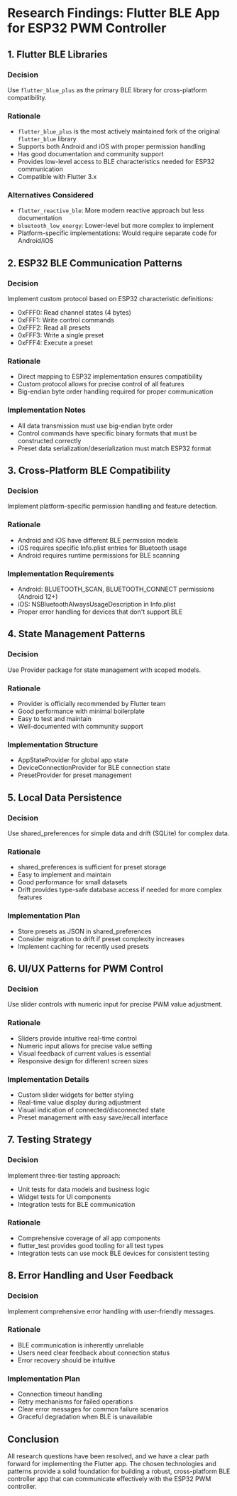 # Research Findings: Flutter BLE App for ESP32 PWM Controller

## 1. Flutter BLE Libraries

### Decision
Use `flutter_blue_plus` as the primary BLE library for cross-platform compatibility.

### Rationale
- `flutter_blue_plus` is the most actively maintained fork of the original `flutter_blue` library
- Supports both Android and iOS with proper permission handling
- Has good documentation and community support
- Provides low-level access to BLE characteristics needed for ESP32 communication
- Compatible with Flutter 3.x

### Alternatives Considered
- `flutter_reactive_ble`: More modern reactive approach but less documentation
- `bluetooth_low_energy`: Lower-level but more complex to implement
- Platform-specific implementations: Would require separate code for Android/iOS

## 2. ESP32 BLE Communication Patterns

### Decision
Implement custom protocol based on ESP32 characteristic definitions:
- 0xFFF0: Read channel states (4 bytes)
- 0xFFF1: Write control commands
- 0xFFF2: Read all presets
- 0xFFF3: Write a single preset
- 0xFFF4: Execute a preset

### Rationale
- Direct mapping to ESP32 implementation ensures compatibility
- Custom protocol allows for precise control of all features
- Big-endian byte order handling required for proper communication

### Implementation Notes
- All data transmission must use big-endian byte order
- Control commands have specific binary formats that must be constructed correctly
- Preset data serialization/deserialization must match ESP32 format

## 3. Cross-Platform BLE Compatibility

### Decision
Implement platform-specific permission handling and feature detection.

### Rationale
- Android and iOS have different BLE permission models
- iOS requires specific Info.plist entries for Bluetooth usage
- Android requires runtime permissions for BLE scanning

### Implementation Requirements
- Android: BLUETOOTH_SCAN, BLUETOOTH_CONNECT permissions (Android 12+)
- iOS: NSBluetoothAlwaysUsageDescription in Info.plist
- Proper error handling for devices that don't support BLE

## 4. State Management Patterns

### Decision
Use Provider package for state management with scoped models.

### Rationale
- Provider is officially recommended by Flutter team
- Good performance with minimal boilerplate
- Easy to test and maintain
- Well-documented with community support

### Implementation Structure
- AppStateProvider for global app state
- DeviceConnectionProvider for BLE connection state
- PresetProvider for preset management

## 5. Local Data Persistence

### Decision
Use shared_preferences for simple data and drift (SQLite) for complex data.

### Rationale
- shared_preferences is sufficient for preset storage
- Easy to implement and maintain
- Good performance for small datasets
- Drift provides type-safe database access if needed for more complex features

### Implementation Plan
- Store presets as JSON in shared_preferences
- Consider migration to drift if preset complexity increases
- Implement caching for recently used presets

## 6. UI/UX Patterns for PWM Control

### Decision
Use slider controls with numeric input for precise PWM value adjustment.

### Rationale
- Sliders provide intuitive real-time control
- Numeric input allows for precise value setting
- Visual feedback of current values is essential
- Responsive design for different screen sizes

### Implementation Details
- Custom slider widgets for better styling
- Real-time value display during adjustment
- Visual indication of connected/disconnected state
- Preset management with easy save/recall interface

## 7. Testing Strategy

### Decision
Implement three-tier testing approach:
- Unit tests for data models and business logic
- Widget tests for UI components
- Integration tests for BLE communication

### Rationale
- Comprehensive coverage of all app components
- flutter_test provides good tooling for all test types
- Integration tests can use mock BLE devices for consistent testing

## 8. Error Handling and User Feedback

### Decision
Implement comprehensive error handling with user-friendly messages.

### Rationale
- BLE communication is inherently unreliable
- Users need clear feedback about connection status
- Error recovery should be intuitive

### Implementation Plan
- Connection timeout handling
- Retry mechanisms for failed operations
- Clear error messages for common failure scenarios
- Graceful degradation when BLE is unavailable

## Conclusion

All research questions have been resolved, and we have a clear path forward for implementing the Flutter app. The chosen technologies and patterns provide a solid foundation for building a robust, cross-platform BLE controller app that can communicate effectively with the ESP32 PWM controller.